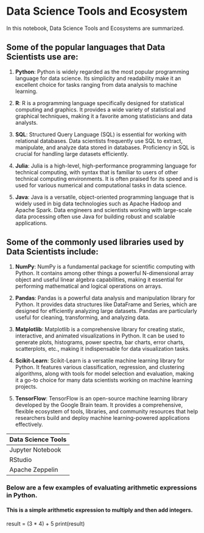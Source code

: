 # Data Science Tools and Ecosystem
In this notebook, Data Science Tools and Ecosystems are summarized.
## Some of the popular languages that Data Scientists use are:

1. **Python**: Python is widely regarded as the most popular programming language for data science. Its simplicity and readability make it an excellent choice for tasks ranging from data analysis to machine learning.

2. **R**: R is a programming language specifically designed for statistical computing and graphics. It provides a wide variety of statistical and graphical techniques, making it a favorite among statisticians and data analysts.

3. **SQL**: Structured Query Language (SQL) is essential for working with relational databases. Data scientists frequently use SQL to extract, manipulate, and analyze data stored in databases. Proficiency in SQL is crucial for handling large datasets efficiently.

4. **Julia**: Julia is a high-level, high-performance programming language for technical computing, with syntax that is familiar to users of other technical computing environments. It is often praised for its speed and is used for various numerical and computational tasks in data science.

5. **Java**: Java is a versatile, object-oriented programming language that is widely used in big data technologies such as Apache Hadoop and Apache Spark. Data engineers and scientists working with large-scale data processing often use Java for building robust and scalable applications.

## Some of the commonly used libraries used by Data Scientists include:

1. **NumPy**: NumPy is a fundamental package for scientific computing with Python. It contains among other things a powerful N-dimensional array object and useful linear algebra capabilities, making it essential for performing mathematical and logical operations on arrays.

2. **Pandas**: Pandas is a powerful data analysis and manipulation library for Python. It provides data structures like DataFrame and Series, which are designed for efficiently analyzing large datasets. Pandas are particularly useful for cleaning, transforming, and analyzing data.

3. **Matplotlib**: Matplotlib is a comprehensive library for creating static, interactive, and animated visualizations in Python. It can be used to generate plots, histograms, power spectra, bar charts, error charts, scatterplots, etc., making it indispensable for data visualization tasks.

4. **Scikit-Learn**: Scikit-Learn is a versatile machine learning library for Python. It features various classification, regression, and clustering algorithms, along with tools for model selection and evaluation, making it a go-to choice for many data scientists working on machine learning projects.

5. **TensorFlow**: TensorFlow is an open-source machine learning library developed by the Google Brain team. It provides a comprehensive, flexible ecosystem of tools, libraries, and community resources that help researchers build and deploy machine learning-powered applications effectively.


| Data Science Tools        |
|---------------------------|
| Jupyter Notebook          |
| RStudio                   |
| Apache Zeppelin           |


### Below are a few examples of evaluating arithmetic expressions in Python.

#### This is a simple arithmetic expression to multiply and then add integers.
result = (3 * 4) + 5
print(result)





